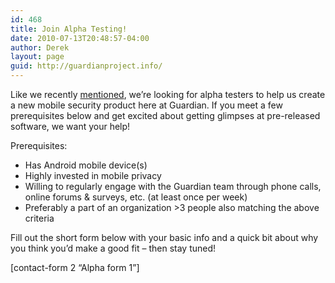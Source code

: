 ```yaml
---
id: 468
title: Join Alpha Testing!
date: 2010-07-13T20:48:57-04:00
author: Derek
layout: page
guid: http://guardianproject.info/
---
```

<div>
  <p>
    Like we recently <a href="http://guardianproject.info/2010/07/13/calling-all-guardians-alpha-testers-needed/">mentioned</a>, we&#8217;re looking for alpha testers to help us create a new mobile security product here at Guardian. If you meet a few prerequisites below and get excited about getting glimpses at pre-released software, we want your help!
  </p>
  
  <p>
    Prerequisites:
  </p>
  
  <ul>
    <li>
      Has Android mobile device(s)
    </li>
    <li>
      Highly invested in mobile privacy
    </li>
    <li>
      Willing to regularly engage with the Guardian team through phone calls, online forums & surveys, etc. (at least once per week)
    </li>
    <li>
      Preferably a part of an organization >3 people also matching the above criteria
    </li>
  </ul>
  
  <p>
    Fill out the short form below with your basic info and a quick bit about why you think you&#8217;d make a good fit &#8211; then stay tuned!
  </p>
  
  <p>
    [contact-form 2 &#8220;Alpha form 1&#8221;]
  </p>
</div>
